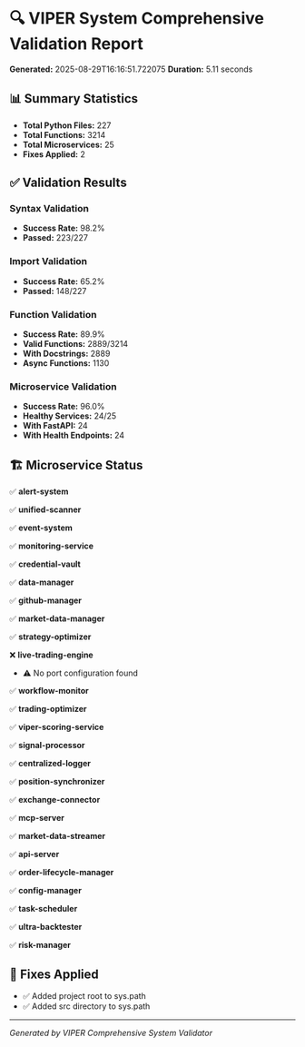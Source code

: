 # 🔍 VIPER System Comprehensive Validation Report

**Generated:** 2025-08-29T16:16:51.722075
**Duration:** 5.11 seconds

## 📊 Summary Statistics

- **Total Python Files:** 227
- **Total Functions:** 3214
- **Total Microservices:** 25
- **Fixes Applied:** 2

## ✅ Validation Results

### Syntax Validation
- **Success Rate:** 98.2%
- **Passed:** 223/227

### Import Validation
- **Success Rate:** 65.2%
- **Passed:** 148/227

### Function Validation
- **Success Rate:** 89.9%
- **Valid Functions:** 2889/3214
- **With Docstrings:** 2889
- **Async Functions:** 1130

### Microservice Validation
- **Success Rate:** 96.0%
- **Healthy Services:** 24/25
- **With FastAPI:** 24
- **With Health Endpoints:** 24

## 🏗️ Microservice Status

✅ **alert-system**

✅ **unified-scanner**

✅ **event-system**

✅ **monitoring-service**

✅ **credential-vault**

✅ **data-manager**

✅ **github-manager**

✅ **market-data-manager**

✅ **strategy-optimizer**

❌ **live-trading-engine**
  - ⚠️ No port configuration found

✅ **workflow-monitor**

✅ **trading-optimizer**

✅ **viper-scoring-service**

✅ **signal-processor**

✅ **centralized-logger**

✅ **position-synchronizer**

✅ **exchange-connector**

✅ **mcp-server**

✅ **market-data-streamer**

✅ **api-server**

✅ **order-lifecycle-manager**

✅ **config-manager**

✅ **task-scheduler**

✅ **ultra-backtester**

✅ **risk-manager**

## 🔧 Fixes Applied

- ✅ Added project root to sys.path
- ✅ Added src directory to sys.path

---
*Generated by VIPER Comprehensive System Validator*

